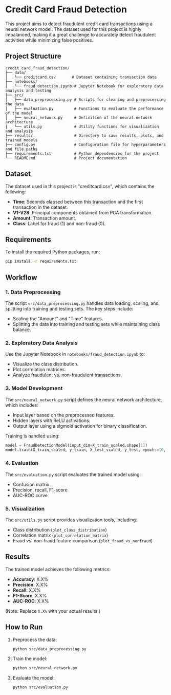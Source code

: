 # Credit Card Fraud Detection

This project aims to detect fraudulent credit card transactions using a neural network model. The dataset used for this project is highly imbalanced, making it a great challenge to accurately detect fraudulent activities while minimizing false positives.

## Project Structure

```
credit_card_fraud_detection/
├── data/
│   └── creditcard.csv       # Dataset containing transaction data
├── notebooks/
│   └── fraud_detection.ipynb # Jupyter Notebook for exploratory data analysis and testing
├── src/
│   ├── data_preprocessing.py # Scripts for cleaning and preprocessing the data
│   ├── evaluation.py         # Functions to evaluate the performance of the model
│   ├── neural_network.py     # Definition of the neural network architecture
│   └── utils.py              # Utility functions for visualization and analysis
├── results/                  # Directory to save results, plots, and trained models
├── config.py                 # Configuration file for hyperparameters and file paths
├── requirements.txt          # Python dependencies for the project
└── README.md                 # Project documentation
```

## Dataset
The dataset used in this project is "creditcard.csv", which contains the following:
- **Time**: Seconds elapsed between this transaction and the first transaction in the dataset.
- **V1-V28**: Principal components obtained from PCA transformation.
- **Amount**: Transaction amount.
- **Class**: Label for fraud (1) and non-fraud (0).

## Requirements
To install the required Python packages, run:
```bash
pip install -r requirements.txt
```

## Workflow

### 1. Data Preprocessing
The script `src/data_preprocessing.py` handles data loading, scaling, and splitting into training and testing sets. The key steps include:
- Scaling the "Amount" and "Time" features.
- Splitting the data into training and testing sets while maintaining class balance.

### 2. Exploratory Data Analysis
Use the Jupyter Notebook in `notebooks/fraud_detection.ipynb` to:
- Visualize the class distribution.
- Plot correlation matrices.
- Analyze fraudulent vs. non-fraudulent transactions.

### 3. Model Development
The `src/neural_network.py` script defines the neural network architecture, which includes:
- Input layer based on the preprocessed features.
- Hidden layers with ReLU activations.
- Output layer using a sigmoid activation for binary classification.

Training is handled using:
```python
model = FraudDetectionModel(input_dim=X_train_scaled.shape[1])
model.train(X_train_scaled, y_train, X_test_scaled, y_test, epochs=10, batch_size=32)
```

### 4. Evaluation
The `src/evaluation.py` script evaluates the trained model using:
- Confusion matrix
- Precision, recall, F1-score
- AUC-ROC curve

### 5. Visualization
The `src/utils.py` script provides visualization tools, including:
- Class distribution (`plot_class_distribution`)
- Correlation matrix (`plot_correlation_matrix`)
- Fraud vs. non-fraud feature comparison (`plot_fraud_vs_nonfraud`)

## Results
The trained model achieves the following metrics:
- **Accuracy**: X.X%
- **Precision**: X.X%
- **Recall**: X.X%
- **F1-Score**: X.X%
- **AUC-ROC**: X.X%

(Note: Replace `X.X%` with your actual results.)

## How to Run
1. Preprocess the data:
   ```bash
   python src/data_preprocessing.py
   ```
2. Train the model:
   ```bash
   python src/neural_network.py
   ```
3. Evaluate the model:
   ```bash
   python src/evaluation.py
   ```
